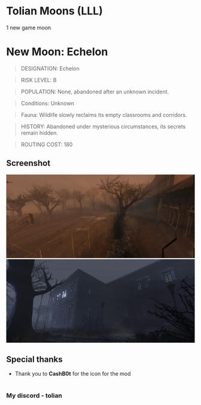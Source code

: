 # Tolian Moons (LLL)


1 new game moon 

# New Moon: Echelon

>DESIGNATION: Echelon

>RISK LEVEL: B

>POPULATION: None, abandoned after an unknown incident.

>Conditions: Unknown

>Fauna: Wildlife slowly reclaims its empty classrooms and corridors.

>HISTORY: Abandoned under mysterious circumstances, its secrets remain hidden.

>ROUTING COST: 180

## Screenshot
![Screenshot_1](https://raw.githubusercontent.com/Toliann/Echelon/main/Screenshot/1.png)
![Screenshot_1](https://raw.githubusercontent.com/Toliann/Echelon/main/Screenshot/2.png)

## Special thanks

- Thank you to **CashB0t** for the icon for the mod

#
### My discord - tolian

